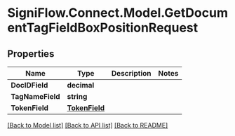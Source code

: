 
# SigniFlow.Connect.Model.GetDocumentTagFieldBoxPositionRequest

## Properties

Name | Type | Description | Notes
------------ | ------------- | ------------- | -------------
**DocIDField** | **decimal** |  | 
**TagNameField** | **string** |  | 
**TokenField** | [**TokenField**](TokenField.md) |  | 

[[Back to Model list]](../README.md#documentation-for-models)
[[Back to API list]](../README.md#documentation-for-api-endpoints)
[[Back to README]](../README.md)

